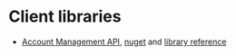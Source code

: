 # Client libraries

- [Account Management API](https://github.com/googleapis/google-api-dotnet-client/tree/master/Src/Generated/Google.Apis.MyBusinessAccountManagement.v1), [nuget](https://www.nuget.org/packages/Google.Apis.MyBusinessAccountManagement.v1) and [library reference](https://googleapis.dev/dotnet/Google.Apis.MyBusinessAccountManagement.v1/latest/api/Google.Apis.MyBusinessAccountManagement.v1.html)